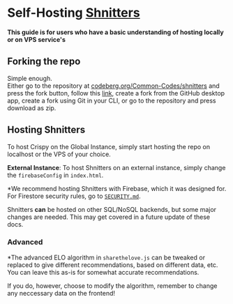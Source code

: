 # Self-Hosting [Shnitters](https://shnitters.nl)
**This guide is for users who have a basic understanding of hosting locally or on VPS service's**

## Forking the repo
Simple enough.<br>
Either go to the repository at [codeberg.org/Common-Codes/shnitters](https://codeberg.org/Common-Codes/shnitters) and press the fork button, follow this [link](https://github.com/Common-Codes/shnitters/fork), create a fork from the GitHub desktop app, create a fork using Git in your CLI, or go to the repository and press download as zip.

## Hosting Shnitters
To host Crispy on the Global Instance, simply start hosting the repo on localhost or the VPS of your choice.

**External Instance**: To host Shnitters on an external instance, simply change the `firebaseConfig` in `index.html`.

*We recommend hosting Shnitters with Firebase, which it was designed for. For Firestore security rules, go to [`SECURITY.md`](https://github.com/Common-Codes/self-host-monorepo/blob/main/shnitters/SECURITY.md).

Shnitters **can** be hosted on other SQL/NoSQL backends, but some major changes are needed. This may get covered in a future update of these docs.

### Advanced
*The advanced ELO algorithm in `sharethelove.js` can be tweaked or replaced to give different recommendations, based on different data, etc. You can leave this as-is for somewhat accurate recommendations.

If you do, however, choose to modify the algorithm, remember to change any neccessary data on the frontend!
